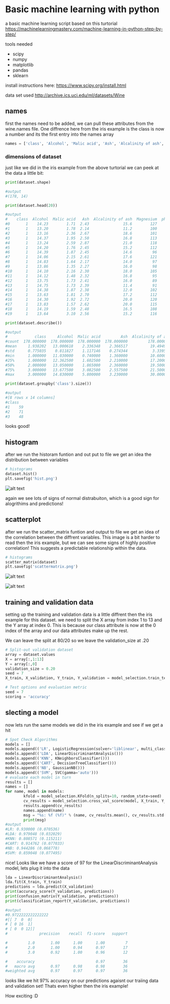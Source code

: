 # Basic machine learning with python

a basic machine learning script based on this turtorial https://machinelearningmastery.com/machine-learning-in-python-step-by-step/

tools needed
* scipy
* numpy
* matplotlib
* pandas
* sklearn

install instructions here: https://www.scipy.org/install.html

data set used http://archive.ics.uci.edu/ml/datasets/Wine

## names

first the names need to be added, we can pull these attributes from the wine.names file. One diffrence here from the iris example is the class is now a number and its the first entry into the names array

```python
names = ['class', 'Alcohol', 'Malic acid', 'Ash', 'Alcalinity of ash', 'Magnesium', 'phenols', 'Flavanoids', 'Nonflavanoid', 'Proanthocyanins', 'Color', 'Hue', 'diluted wines', 'Proline']
```

### dimensions of dataset
just like we did in the iris example from the above turtorial we can peek at the data a little bit:

```python
print(dataset.shape)

#output
#(178, 14)

print(dataset.head(20))

#output
#    class  Alcohol  Malic acid   Ash  Alcalinity of ash  Magnesium  phenols  Flavanoids  Nonflavanoid  Proanthocyanins  Color   Hue  diluted wines  Proline
#0       1    14.23        1.71  2.43               15.6        127     2.80        3.06          0.28             2.29   5.64  1.04           3.92     1065
#1       1    13.20        1.78  2.14               11.2        100     2.65        2.76          0.26             1.28   4.38  1.05           3.40     1050
#2       1    13.16        2.36  2.67               18.6        101     2.80        3.24          0.30             2.81   5.68  1.03           3.17     1185
#3       1    14.37        1.95  2.50               16.8        113     3.85        3.49          0.24             2.18   7.80  0.86           3.45     1480
#4       1    13.24        2.59  2.87               21.0        118     2.80        2.69          0.39             1.82   4.32  1.04           2.93      735
#5       1    14.20        1.76  2.45               15.2        112     3.27        3.39          0.34             1.97   6.75  1.05           2.85     1450
#6       1    14.39        1.87  2.45               14.6         96     2.50        2.52          0.30             1.98   5.25  1.02           3.58     1290
#7       1    14.06        2.15  2.61               17.6        121     2.60        2.51          0.31             1.25   5.05  1.06           3.58     1295
#8       1    14.83        1.64  2.17               14.0         97     2.80        2.98          0.29             1.98   5.20  1.08           2.85     1045
#9       1    13.86        1.35  2.27               16.0         98     2.98        3.15          0.22             1.85   7.22  1.01           3.55     1045
#10      1    14.10        2.16  2.30               18.0        105     2.95        3.32          0.22             2.38   5.75  1.25           3.17     1510
#11      1    14.12        1.48  2.32               16.8         95     2.20        2.43          0.26             1.57   5.00  1.17           2.82     1280
#12      1    13.75        1.73  2.41               16.0         89     2.60        2.76          0.29             1.81   5.60  1.15           2.90     1320
#13      1    14.75        1.73  2.39               11.4         91     3.10        3.69          0.43             2.81   5.40  1.25           2.73     1150
#14      1    14.38        1.87  2.38               12.0        102     3.30        3.64          0.29             2.96   7.50  1.20           3.00     1547
#15      1    13.63        1.81  2.70               17.2        112     2.85        2.91          0.30             1.46   7.30  1.28           2.88     1310
#16      1    14.30        1.92  2.72               20.0        120     2.80        3.14          0.33             1.97   6.20  1.07           2.65     1280
#17      1    13.83        1.57  2.62               20.0        115     2.95        3.40          0.40             1.72   6.60  1.13           2.57     1130
#18      1    14.19        1.59  2.48               16.5        108     3.30        3.93          0.32             1.86   8.70  1.23           2.82     1680
#19      1    13.64        3.10  2.56               15.2        116     2.70        3.03          0.17             1.66   5.10  0.96           3.36      845

print(dataset.describe())

#output
#            class     Alcohol  Malic acid         Ash  Alcalinity of ash  ...  Proanthocyanins       Color         Hue  diluted wines      Proline
#count  178.000000  178.000000  178.000000  178.000000         178.000000  ...       178.000000  178.000000  178.000000     178.000000   178.000000
#mean     1.938202   13.000618    2.336348    2.366517          19.494944  ...         1.590899    5.058090    0.957449       2.611685   746.893258
#std      0.775035    0.811827    1.117146    0.274344           3.339564  ...         0.572359    2.318286    0.228572       0.709990   314.907474
#min      1.000000   11.030000    0.740000    1.360000          10.600000  ...         0.410000    1.280000    0.480000       1.270000   278.000000
#25%      1.000000   12.362500    1.602500    2.210000          17.200000  ...         1.250000    3.220000    0.782500       1.937500   500.500000
#50%      2.000000   13.050000    1.865000    2.360000          19.500000  ...         1.555000    4.690000    0.965000       2.780000   673.500000
#75%      3.000000   13.677500    3.082500    2.557500          21.500000  ...         1.950000    6.200000    1.120000       3.170000   985.000000
#max      3.000000   14.830000    5.800000    3.230000          30.000000  ...         3.580000   13.000000    1.710000       4.000000  1680.000000

print(dataset.groupby('class').size())

#output
#[8 rows x 14 columns]
#class
#1    59
#2    71
#3    48

```

looks good!

## histogram

after we run the historam funtion and out put to file we get an idea the distribution between variables

```python
# histograms
dataset.hist()
plt.savefig('hist.png')
```
![alt text](https://github.com/littlefoot22/python-machine-learning/blob/master/images/hist.png "Histogram")

again we see lots of signs of normal distrabuiton, which is a good sign for alogrithims and predictions!

## scatterplot

after we run the scatter_matrix funtion and output to file we get an idea of the correlation between the diffrent variables. This image is a bit harder to read then the iris example, but we can see some signs of highly positive correlation! This suggests a predictable relationship within the data.

```python
# histograms
scatter_matrix(dataset)
plt.savefig('scattermatrix.png')
```

![alt text](https://github.com/littlefoot22/python-machine-learning/blob/master/images/scattermatrix.png "Scatter Plot")


![alt text](http://www.cqeacademy.com/wp-content/uploads/2018/06/Scatter-Plots-and-Correlation-Examples.png "Correlation Examples")

## training and validation data

setting up the training and validation data is a little diffrent then the iris example for this dataset. we need to split the X array from index 1 to 13 and the Y array at index 0. This is because our class attribute is now at the 0 index of the array and our data attributes make up the rest.

We can leave the split at 80/20 so we leave the validation_size at .20

```python
# Split-out validation dataset
array = dataset.values
X = array[:,1:13]
Y = array[:,0]
validation_size = 0.20
seed = 7
X_train, X_validation, Y_train, Y_validation = model_selection.train_test_split(X, Y, test_size=validation_size, random_state=seed)

# Test options and evaluation metric
seed = 7
scoring = 'accuracy'
```


## slecting a model

now lets run the same models we did in the iris example and see if we get a hit

```python
# Spot Check Algorithms
models = []
models.append(('LR', LogisticRegression(solver='liblinear', multi_class='ovr')))
models.append(('LDA', LinearDiscriminantAnalysis()))
models.append(('KNN', KNeighborsClassifier()))
models.append(('CART', DecisionTreeClassifier()))
models.append(('NB', GaussianNB()))
models.append(('SVM', SVC(gamma='auto')))
# evaluate each model in turn
results = []
names = []
for name, model in models:
        kfold = model_selection.KFold(n_splits=10, random_state=seed)
        cv_results = model_selection.cross_val_score(model, X_train, Y_train, cv=kfold, scoring=scoring)
        results.append(cv_results)
        names.append(name)
        msg = "%s: %f (%f)" % (name, cv_results.mean(), cv_results.std())
        print(msg)
#output
#LR: 0.930000 (0.070536)
#LDA: 0.979048 (0.032029)
#KNN: 0.808571 (0.115211)
#CART: 0.914762 (0.077033)
#NB: 0.944286 (0.068778)
#SVM: 0.859048 (0.077495)
```

nice! Looks like we have a score of 97 for the LinearDiscriminantAnalysis model, lets plug it into the data

```python
lda = LinearDiscriminantAnalysis()
lda.fit(X_train, Y_train)
predictions = lda.predict(X_validation)
print(accuracy_score(Y_validation, predictions))
print(confusion_matrix(Y_validation, predictions))
print(classification_report(Y_validation, predictions))

#output
#0.9722222222222222
#[[ 7  0  0]
# [ 0 16  1]
# [ 0  0 12]]
#              precision    recall  f1-score   support

#         1.0       1.00      1.00      1.00         7
#         2.0       1.00      0.94      0.97        17
#         3.0       0.92      1.00      0.96        12

#    accuracy                           0.97        36
#   macro avg       0.97      0.98      0.98        36
#weighted avg       0.97      0.97      0.97        36
```

looks like we hit 97% accuracy on our predictions agaisnt our traiing data and validation set! Thats even higher then the iris example! 

How exciting :D


